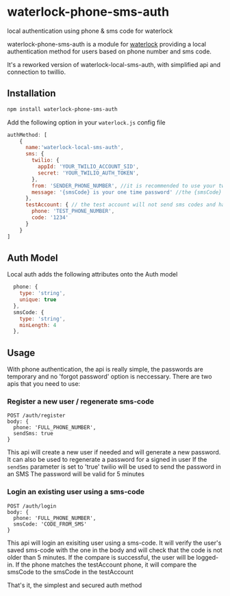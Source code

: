 # waterlock-phone-sms-auth

local authentication using phone &amp; sms code for waterlock

waterlock-phone-sms-auth is a module for [waterlock](http://waterlock.ninja/)
providing a local authentication method for users based on phone number and sms code.

It's a reworked version of waterlock-local-sms-auth, with simplified api and connection to twillio.

## Installation

```bash
npm install waterlock-phone-sms-auth
```

Add the following option in your `waterlock.js` config file

```js
authMethod: [
    {
      name:'waterlock-local-sms-auth',
      sms: {
        twilio: {
          appId: 'YOUR_TWILIO_ACCOUNT_SID',
          secret: 'YOUR_TWILIO_AUTH_TOKEN',
        },
        from: 'SENDER_PHONE_NUMBER', //it is recommended to use your twilio phone number (with + and the country prefix)
        message: '{smsCode} is your one time password' //the {smsCode} will be replaced with the sms-code. Keep it in the begining of the message to make sure it is seen in the message preview
      },
      testAccount: { // the test account will not send sms codes and has a fixed password (used for devlopment or testing)
        phone: 'TEST_PHONE_NUMBER',
        code: '1234'
      }
    }
]
```

## Auth Model
Local auth adds the following attributes onto the Auth model

```js
  phone: {
    type: 'string',
    unique: true
  },
  smsCode: {
    type: 'string',
    minLength: 4
  },
```
## Usage
With phone authentication, the api is really simple, the passwords are temporary and no 'forgot password' option is neccessary.
There are two apis that you need to use:
### Register a new user / regenerate sms-code
```
POST /auth/register
body: {
  phone: 'FULL_PHONE_NUMBER',
  sendSms: true
}
```
This api will create a new user if needed and will generate a new password.
It can also be used to regenerate a password for a signed in user
If the `sendSms` parameter is set to 'true' twilio will be used to send the password in an SMS
The password will be valid for 5 minutes

### Login an existing user using a sms-code
```
POST /auth/login
body: {
  phone: 'FULL_PHONE_NUMBER',
  smsCode: 'CODE_FROM_SMS'
}
```
This api will login an exisiting user using a sms-code.
It will verify the user's saved sms-code with the one in the body and will check that the code is not older than 5 minutes. If the compare is successful, the user will be logged-in.
If the phone matches the testAccount phone, it will compare the smsCode to the smsCode in the testAccount

That's it, the simplest and secured auth method

